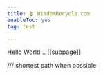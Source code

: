 ```yaml
---
title: 🪴 WisdomRecycle.com
enableToc: yes
tag: test

---
```


Hello World...
[[subpage]]

/// shortest path when possible




